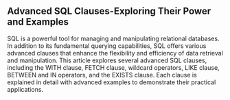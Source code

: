 ## Advanced SQL Clauses-Exploring Their Power and Examples
SQL is a powerful tool for managing and manipulating relational databases. In addition to its fundamental querying capabilities, SQL offers various advanced clauses that enhance the flexibility and efficiency of data retrieval and manipulation. This article explores several advanced SQL clauses, including the WITH clause, FETCH clause, wildcard operators, LIKE clause, BETWEEN and IN operators, and the  EXISTS clause. Each clause is explained in detail with advanced examples to demonstrate their practical applications.

